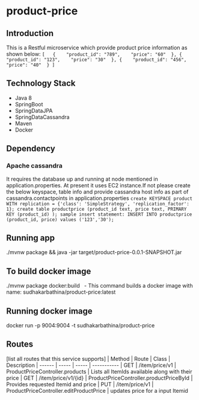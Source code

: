 # product-price
## Introduction
This is a Restful microservice which provide product price information as shown below:
`[  
{    "product_id": "789",    "price": "60"  },
{    "product_id": "123",    "price": "30"  },
{    "product_id": "456",    "price": "40"  }
]`

## Technology Stack
* Java 8
* SpringBoot
* SpringDataJPA
* SpringDataCassandra
* Maven
* Docker

## Dependency
### Apache cassandra
It requires the database up and running at node mentioned in application.properties. At present it uses EC2 instance.If not please create the below keyspace, table info and provide cassandra host info as part of cassandra.contactpoints in application.properties
`create KEYSPACE product WITH replication = {'class': 'SimpleStrategy', 'replication_factor': 1};
create table productprice (product_id text, price text, PRIMARY KEY (product_id) );
sample insert statement: INSERT INTO productprice (product_id, price) values ('123','30');`

## Running app

./mvnw package && java -jar target/product-price-0.0.1-SNAPSHOT.jar

## To build docker image

./mvnw package docker:build   - This command builds a docker image with name: sudhakarbathina/product-price:latest

## Running docker image

docker run -p 9004:9004 -t sudhakarbathina/product-price   

## Routes

[list all routes that this service supports]
| Method | Route | Class | Description
| ------ | ----- | ----- | -----------
| GET | /item/price/v1 | ProductPriceController.products | Lists all ItemIds available along with their price
| GET | /item/price/v1/{id} | ProductPriceController.productPriceById | Provides requested Itemid and price
| PUT | /item/price/v1 | ProductPriceController.editProductPrice | updates price for a input Itemid
